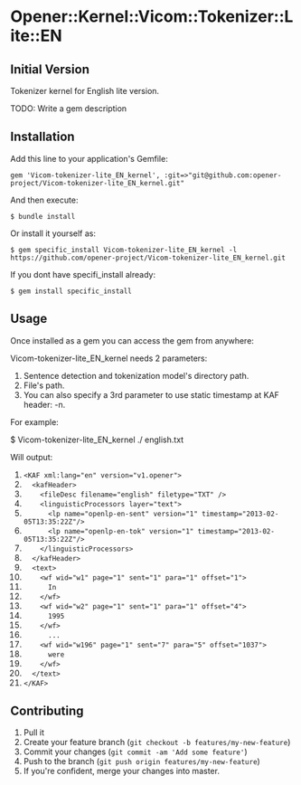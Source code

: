 # Opener::Kernel::Vicom::Tokenizer::Lite::EN

## Initial Version

Tokenizer kernel for English lite version.

TODO: Write a gem description

## Installation

Add this line to your application's Gemfile:

    gem 'Vicom-tokenizer-lite_EN_kernel', :git=>"git@github.com:opener-project/Vicom-tokenizer-lite_EN_kernel.git"

And then execute:

    $ bundle install

Or install it yourself as:

    $ gem specific_install Vicom-tokenizer-lite_EN_kernel -l https://github.com/opener-project/Vicom-tokenizer-lite_EN_kernel.git


If you dont have specifi_install already:

    $ gem install specific_install

## Usage

Once installed as a gem you can access the gem from anywhere:

Vicom-tokenizer-lite_EN_kernel needs 2 parameters:

1. Sentence detection and tokenization model's directory path.
2. File's path.
3. You can also specify a 3rd parameter to use static timestamp at KAF header: -n.


For example:

$ Vicom-tokenizer-lite_EN_kernel ./ english.txt

Will output:

01. `<KAF xml:lang="en" version="v1.opener">`
02. `  <kafHeader>`
03. `    <fileDesc filename="english" filetype="TXT" />`
04. `    <linguisticProcessors layer="text">`
05. `      <lp name="openlp-en-sent" version="1" timestamp="2013-02-05T13:35:22Z"/>`
06. `      <lp name="openlp-en-tok" version="1" timestamp="2013-02-05T13:35:22Z"/>`
07. `    </linguisticProcessors>`
08. `  </kafHeader>`
09. `  <text>`
10. `    <wf wid="w1" page="1" sent="1" para="1" offset="1">`
11. `      In`
12. `    </wf>`
13. `    <wf wid="w2" page="1" sent="1" para="1" offset="4">`
14. `      1995`
15. `    </wf>`
16. `      ...`
17. `    <wf wid="w196" page="1" sent="7" para="5" offset="1037">`
18. `      were`
19. `    </wf>`
20. `  </text>`
21. `</KAF>`


## Contributing

1. Pull it
2. Create your feature branch (`git checkout -b features/my-new-feature`)
3. Commit your changes (`git commit -am 'Add some feature'`)
4. Push to the branch (`git push origin features/my-new-feature`)
5. If you're confident, merge your changes into master.
